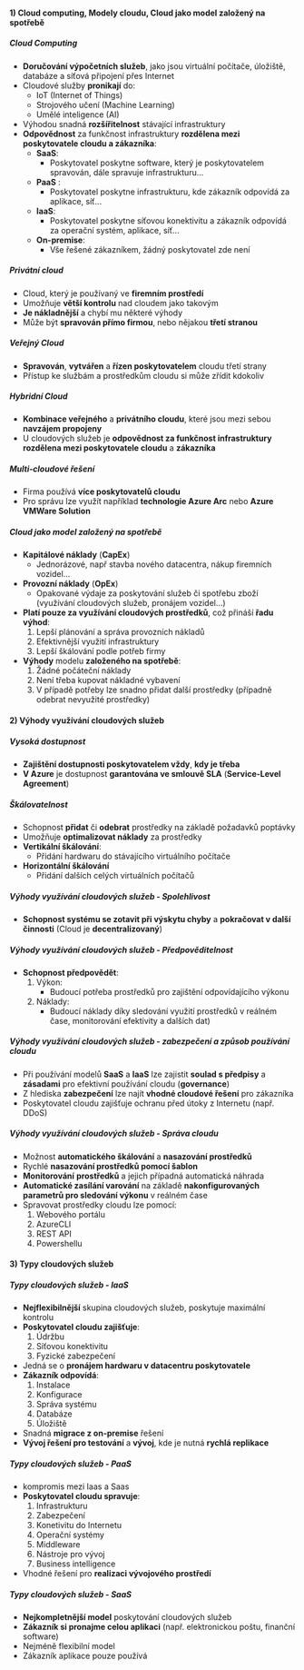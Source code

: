 #### 1) Cloud computing, Modely cloudu, Cloud jako model založený na spotřebě
##### Cloud Computing
- **Doručování výpočetních služeb**, jako jsou virtuální počítače, úložiště, databáze a síťová připojení přes Internet
- Cloudové služby **pronikají** do:
	- IoT (Internet of Things)
	- Strojového učení (Machine Learning)
	- Umělé inteligence (AI)
- Výhodou snadná **rozšířitelnost** stávající infrastruktury
- **Odpovědnost** za funkčnost infrastruktury **rozdělena mezi poskytovatele cloudu a zákazníka**:
	- **SaaS**:
		- Poskytovatel poskytne software, který je poskytovatelem spravován, dále spravuje infrastrukturu...
	- **PaaS** :
		- Poskytovatel poskytne infrastrukturu, kde zákazník odpovídá za aplikace, síť...
	- **IaaS**:
		- Poskytovatel poskytne síťovou konektivitu a zákazník odpovídá za operační systém, aplikace, síť...
	- **On-premise**:
		- Vše řešené zákazníkem, žádný poskytovatel zde není
##### Privátní cloud
- Cloud, který je používaný ve **firemním prostředí**
- Umožňuje **větší kontrolu** nad cloudem jako takovým
- **Je nákladnější** a chybí mu některé výhody
- Může být **spravován přímo firmou**, nebo nějakou **třetí stranou**
##### Veřejný Cloud
- **Spravován**, **vytvářen** a **řízen poskytovatelem** cloudu třetí strany
- Přístup ke službám a prostředkům cloudu si může zřídit kdokoliv
##### Hybridní Cloud
- **Kombinace veřejného** a **privátního cloudu**, které jsou mezi sebou **navzájem propojeny**
- U cloudových služeb je **odpovědnost za funkčnost infrastruktury rozdělena mezi poskytovatele cloudu** a **zákazníka**
##### Multi-cloudové řešení
- Firma používá **více poskytovatelů cloudu**
- Pro správu lze využít například **technologie Azure Arc** nebo **Azure VMWare Solution**
##### Cloud jako model založený na spotřebě
- **Kapitálové náklady** (**CapEx**)
	- Jednorázové, např stavba nového datacentra, nákup firemních vozidel...
- **Provozní náklady** (**OpEx**)
	- Opakované výdaje za poskytování služeb či spotřebu zboží (využívání cloudových služeb, pronájem vozidel...)
- **Platí pouze za využívání cloudových prostředků**, což přináší **řadu výhod**:
	1) Lepší plánování a správa provozních nákladů
	2) Efektivnější využití infrastruktury
	3) Lepší škálování podle potřeb firmy
- **Výhody** modelu **založeného na spotřebě**:
	1) Žádné počáteční náklady
	2) Není třeba kupovat nákladné vybavení
	3) V případě potřeby lze snadno přidat další prostředky (případně odebrat nevyužité prostředky)
#### 2) Výhody využívání cloudových služeb
##### Vysoká dostupnost
- **Zajištění dostupnosti poskytovatelem vždy**, **kdy je třeba**
- **V Azure** je dostupnost **garantována ve smlouvě SLA** (**Service-Level Agreement**)
##### Škálovatelnost
- Schopnost **přidat** či **odebrat** prostředky na základě požadavků poptávky
- Umožňuje **optimalizovat náklady** za prostředky
- **Vertikální škálování**:
	- Přidání hardwaru do stávajícího virtuálního počítače
- **Horizontální škálování**
	- Přidání dalších celých virtuálních počítačů
##### Výhody využívání cloudových služeb - Spolehlivost
- **Schopnost systému se zotavit při výskytu chyby** a **pokračovat v další činnosti** (Cloud je **decentralizovaný**)
##### Výhody využívání cloudových služeb - Předpověditelnost
- **Schopnost předpovědět**:
	1) Výkon:
		- Budoucí potřeba prostředků pro zajištění odpovídajícího výkonu
	2) Náklady: 
		- Budoucí náklady díky sledování využití prostředků v reálném čase, monitorování efektivity a dalších dat)
##### Výhody využívání cloudových služeb - zabezpečení a způsob používání cloudu
- Při používání modelů **SaaS** a **IaaS** lze zajistit **soulad s předpisy** a **zásadami** pro efektivní používání cloudu (**governance**)
- Z hlediska **zabezpečení** lze najít **vhodné cloudové řešení** pro zákazníka
- Poskytovatel cloudu zajišťuje ochranu před útoky z Internetu (např. DDoS)
##### Výhody využívání cloudových služeb - Správa cloudu
- Možnost **automatického škálování** a **nasazování prostředků**
- Rychlé **nasazování prostředků pomocí šablon**
- **Monitorování** **prostředků** a jejich případná automatická náhrada
- **Automatické zasílání varování** na základě **nakonfigurovaných parametrů pro sledování výkonu** v reálném čase
- Spravovat prostředky cloudu lze pomocí:
	1) Webového portálu
	2) AzureCLI
	3) REST API
	4) Powershellu
#### 3) Typy cloudových služeb
##### Typy cloudových služeb - IaaS
- **Nejflexibilnější** skupina cloudových služeb, poskytuje maximální kontrolu
- **Poskytovatel cloudu zajišťuje**:
	1) Údržbu
	2) Síťovou konektivitu
	3) Fyzické zabezpečení
- Jedná se o **pronájem hardwaru v datacentru poskytovatele**
- **Zákazník odpovídá**:
	1) Instalace
	2) Konfigurace
	3) Správa systému
	4) Databáze
	5) Úložiště
- Snadná **migrace z on-premise** řešení
- **Vývoj řešení pro testování** a **vývoj**, kde je nutná **rychlá replikace**
##### Typy cloudových služeb - PaaS
- kompromis mezi Iaas a Saas
- **Poskytovatel cloudu spravuje**:
	1) Infrastrukturu
	2) Zabezpečení
	3) Konetivitu do Internetu
	4) Operační systémy
	5) Middleware
	6) Nástroje pro vývoj
	7) Business intelligence
- Vhodné řešení pro **realizaci vývojového prostředí**
##### Typy cloudových služeb - SaaS
- **Nejkompletnější model** poskytování cloudových služeb
- **Zákazník si pronajme celou aplikaci** (např. elektronickou poštu, finanční software)
- Nejméně flexibilní model
- Zákazník aplikace pouze používá